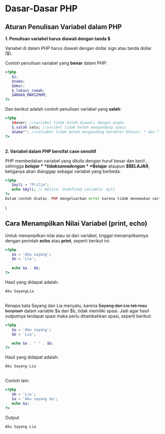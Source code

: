 # Dasar-Dasar PHP

## Aturan Penulisan Variabel dalam PHP

**1. Penulisan variabel harus diawali dengan tanda $**

Variabel di dalam PHP harus diawali dengan dollar sign atau tanda dollar ($).

Contoh penulisan variabel yang **benar** dalam PHP:
```php
<?php
   $i;
   $nama;
   $Umur;
   $_lokasi_rumah;
   $ANGKA_MAKSIMUM;
?>
```
Dan berikut adalah contoh penulisan variabel yang **salah**:

```php
<?php
   $4ever; //variabel tidak boleh diawali dengan angka
   $_salah satu; //varibel tidak boleh mengandung spasi
   $nama*^; //variabel tidak boleh mengandung karakter khusus: * dan ^
?>
```
\
**2. Variabel dalam PHP bersifat case sensitif**

PHP membedakan variabel yang ditulis dengan huruf besar dan kecil , sehingga **$belajar** tidak sama dengan **$Belajar** ataupun **$BELAJAR**, ketiganya akan dianggap sebagai variabel yang berbeda.

```php
<?php
   $ayli = "Prilia";
   echo $Ayli; // Notice: Undefined variable: Ayli
?>
Dalam contoh diatas, PHP mengeluarkan error karena tidak menemukan variabel $Ayli.
```
\
## Cara Menampilkan Nilai Variabel (print, echo)

Untuk menampilkan nilai atau isi dari variabel, tinggal menampilkannya dengan perintah **echo** atau **print**, seperti berikut ini:

```php
<?php
   $a = 'Aku sayang';
   $b = 'Lia';
    
   echo $a . $b;
?>
```
Hasil yang didapat adalah:
```
Aku SayangLia
```
\
Kenapa kata Sayang dan Lia menyatu, karena ~~Sayang dan Lia tak mau berpisah~~ dalam variable $a dan $b, tidak memiliki spasi. Jadi agar hasil outputnya terdapat spasi maka perlu ditambahkan spasi, seperti berikut:
```php
<?php
   $a = 'Aku sayang';
   $b = 'Lia';

   echo $a . " " . $b;
?>
```
Hasil yang didapat adalah:
```
Aku Sayang Lia
```
\
Contoh lain:
```php
<?php
   $b = 'Lia';
   $a = 'Aku sayang $a';
   echo $a;
?>
```

Output
```
Aku Sayang Lia
```
